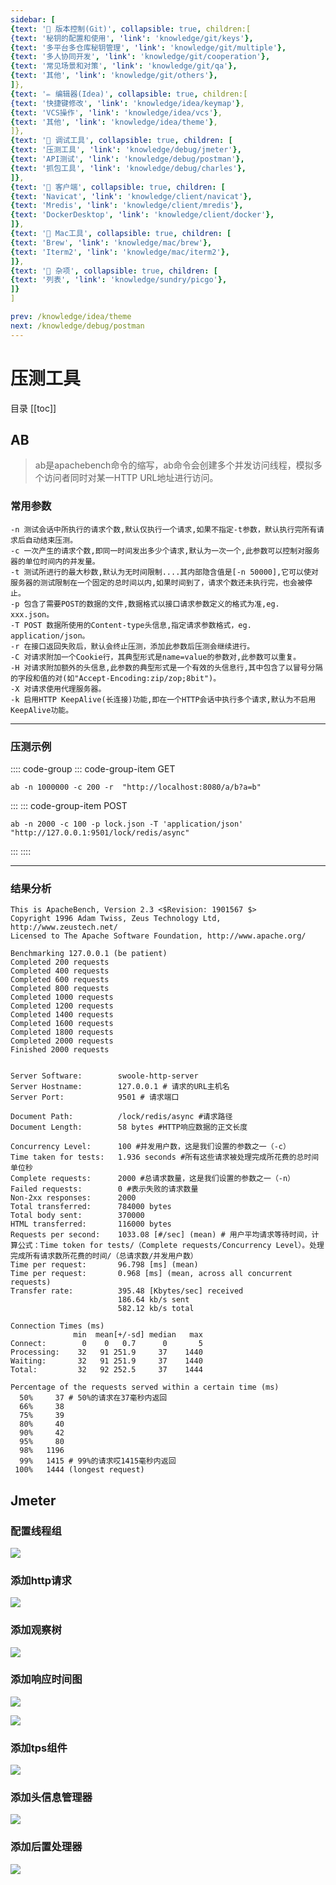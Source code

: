 ```yaml
---
sidebar: [
{text: '🚩 版本控制(Git)', collapsible: true, children:[
{text: '秘钥的配置和使用', 'link': 'knowledge/git/keys'},
{text: '多平台多仓库秘钥管理', 'link': 'knowledge/git/multiple'},
{text: '多人协同开发', 'link': 'knowledge/git/cooperation'},
{text: '常见场景和对策', 'link': 'knowledge/git/qa'},
{text: '其他', 'link': 'knowledge/git/others'},
]},
{text: '✏️ 编辑器(Idea)', collapsible: true, children:[
{text: '快捷键修改', 'link': 'knowledge/idea/keymap'},
{text: 'VCS操作', 'link': 'knowledge/idea/vcs'},
{text: '其他', 'link': 'knowledge/idea/theme'},
]},
{text: '🎁 调试工具', collapsible: true, children: [
{text: '压测工具', 'link': 'knowledge/debug/jmeter'},
{text: 'API测试', 'link': 'knowledge/debug/postman'},
{text: '抓包工具', 'link': 'knowledge/debug/charles'},
]},
{text: '🔭 客户端', collapsible: true, children: [
{text: 'Navicat', 'link': 'knowledge/client/navicat'},
{text: 'Mredis', 'link': 'knowledge/client/mredis'},
{text: 'DockerDesktop', 'link': 'knowledge/client/docker'},
]},
{text: '🍎 Mac工具', collapsible: true, children: [
{text: 'Brew', 'link': 'knowledge/mac/brew'},
{text: 'Iterm2', 'link': 'knowledge/mac/iterm2'},
]},
{text: '🌈 杂项', collapsible: true, children: [
{text: '列表', 'link': 'knowledge/sundry/picgo'},
]}
]

prev: /knowledge/idea/theme
next: /knowledge/debug/postman
---
```


# 压测工具

目录
[[toc]]

## AB

> ab是apachebench命令的缩写，ab命令会创建多个并发访问线程，模拟多个访问者同时对某一HTTP URL地址进行访问。

### 常用参数

```text:no-line-numbers
-n 测试会话中所执行的请求个数,默认仅执行一个请求,如果不指定-t参数，默认执行完所有请求后自动结束压测。
-c 一次产生的请求个数,即同一时间发出多少个请求,默认为一次一个,此参数可以控制对服务器的单位时间内的并发量。
-t 测试所进行的最大秒数,默认为无时间限制....其内部隐含值是[-n 50000],它可以使对服务器的测试限制在一个固定的总时间以内,如果时间到了，请求个数还未执行完，也会被停止。
-p 包含了需要POST的数据的文件,数据格式以接口请求参数定义的格式为准,eg. xxx.json。
-T POST 数据所使用的Content-type头信息,指定请求参数格式，eg. application/json。
-r 在接口返回失败后，默认会终止压测，添加此参数后压测会继续进行。
-C 对请求附加一个Cookie行，其典型形式是name=value的参数对,此参数可以重复。
-H 对请求附加额外的头信息,此参数的典型形式是一个有效的头信息行,其中包含了以冒号分隔的字段和值的对(如"Accept-Encoding:zip/zop;8bit")。
-X 对请求使用代理服务器。
-k 启用HTTP KeepAlive(长连接)功能,即在一个HTTP会话中执行多个请求,默认为不启用KeepAlive功能。
```

---

### 压测示例

:::: code-group
::: code-group-item GET
```shell:no-line-numbers
ab -n 1000000 -c 200 -r  "http://localhost:8080/a/b?a=b"
```
:::
::: code-group-item POST
```shell:no-line-numbers
ab -n 2000 -c 100 -p lock.json -T 'application/json' "http://127.0.0.1:9501/lock/redis/async"
```
:::
::::

---

### 结果分析

```text:no-line-numbers
This is ApacheBench, Version 2.3 <$Revision: 1901567 $>
Copyright 1996 Adam Twiss, Zeus Technology Ltd, http://www.zeustech.net/
Licensed to The Apache Software Foundation, http://www.apache.org/

Benchmarking 127.0.0.1 (be patient)
Completed 200 requests
Completed 400 requests
Completed 600 requests
Completed 800 requests
Completed 1000 requests
Completed 1200 requests
Completed 1400 requests
Completed 1600 requests
Completed 1800 requests
Completed 2000 requests
Finished 2000 requests


Server Software:        swoole-http-server
Server Hostname:        127.0.0.1 # 请求的URL主机名
Server Port:            9501 # 请求端口

Document Path:          /lock/redis/async #请求路径
Document Length:        58 bytes #HTTP响应数据的正文长度

Concurrency Level:      100 #并发用户数，这是我们设置的参数之一（-c）
Time taken for tests:   1.936 seconds #所有这些请求被处理完成所花费的总时间 单位秒
Complete requests:      2000 #总请求数量，这是我们设置的参数之一（-n）
Failed requests:        0 #表示失败的请求数量
Non-2xx responses:      2000 
Total transferred:      784000 bytes
Total body sent:        370000
HTML transferred:       116000 bytes
Requests per second:    1033.08 [#/sec] (mean) # 用户平均请求等待时间，计算公式：Time token for tests/（Complete requests/Concurrency Level）。处理完成所有请求数所花费的时间/（总请求数/并发用户数）
Time per request:       96.798 [ms] (mean)
Time per request:       0.968 [ms] (mean, across all concurrent requests)
Transfer rate:          395.48 [Kbytes/sec] received
                        186.64 kb/s sent
                        582.12 kb/s total

Connection Times (ms)
              min  mean[+/-sd] median   max
Connect:        0    0   0.7      0       5
Processing:    32   91 251.9     37    1440
Waiting:       32   91 251.9     37    1440
Total:         32   92 252.5     37    1444

Percentage of the requests served within a certain time (ms)
  50%     37 # 50%的请求在37毫秒内返回
  66%     38
  75%     39
  80%     40
  90%     42
  95%     80
  98%   1196
  99%   1415 # 99%的请求哎1415毫秒内返回
 100%   1444 (longest request)
```

## Jmeter

### 配置线程组

![](https://img.tzf-foryou.xyz/img/20231227153101.png)

### 添加http请求

![](https://img.tzf-foryou.xyz/img/20231227153612.png)

### 添加观察树

![](https://img.tzf-foryou.xyz/img/20231227154551.png)

### 添加响应时间图

![](https://img.tzf-foryou.xyz/img/20231227155119.png)

![](https://img.tzf-foryou.xyz/img/20231227155219.png)

### 添加tps组件

![](https://img.tzf-foryou.xyz/img/20231227155548.png)

### 添加头信息管理器

![](https://img.tzf-foryou.xyz/img/20231227155709.png)

### 添加后置处理器

![](https://img.tzf-foryou.xyz/img/20231227155759.png)